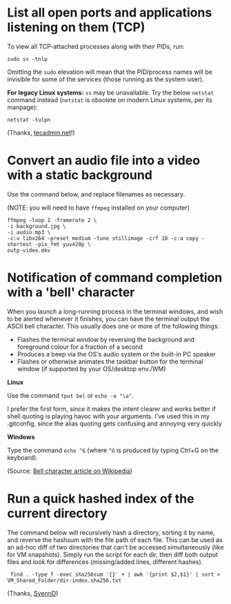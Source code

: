 List all open ports and applications listening on them (TCP)
===========================================================
To view all TCP-attached processes along with their PIDs, run:

    sudo ss -tnlp
    
Omitting the `sudo` elevation will mean that the PID/process names will be invisible for some of the services (those running as the system user). 


**For legacy Linux systems:** `ss` may be unavailable. Try the below `netstat` command instead (`netstat` is obsolete on modern Linux systems, per its manpage): 
    
    netstat -tulpn

(Thanks, [tecadmin.net](https://tecadmin.net/setup-mail-forwarding-in-postfix-on-linux/)!)

Convert an audio file into a video with a static background
===========================================================

Use the command below, and replace filenames as necessary.

(NOTE: you will need to have `ffmpeg` installed on your computer)

    ffmpeg -loop 1 -framerate 2 \
    -i background.jpg \
    -i audio.mp3 \
    -c:v libx264 -preset medium -tune stillimage -crf 18 -c:a copy -shortest -pix_fmt yuv420p \
    outp-video.mkv

Notification of command completion with a 'bell' character
==============================================================

When you launch a long-running process in the terminal windows, and wish to be alerted whenever it finishes, you can have the terminal output the ASCII bell character. This usually does one or more of the following things:

 * Flashes the terminal window by reversing the background and foreground colour for a fraction of a second
 * Produces a beep via the OS's audio system or the built-in PC speaker
 * Flashes or otherwise animates the taskbar button for the terminal window (if supported by your OS/desktop env./WM)

**Linux**

Use the command `tput bel` or `echo -e "\a"`.

I prefer the first form, since it makes the intent clearer and works better if shell quoting is playing havoc with your arguments. I've used this in my .gitconfig, since the alias quoting gets confusing and annoying very quickly

**Windows**

Type the command `echo ^G` (where `^G` is produced by typing Ctrl+G on the keyboard).

(Source: [Bell character article on Wikipedia](https://en.wikipedia.org/wiki/Bell_character))

Run a quick hashed index of the current directory
=================================================
The command below will recursively hash a directory, sorting it by name, and reverse the hashsum with the file path of each file. This can be used as an ad-hoc diff of two directories that can't be accessed simultaneously (like for VM snapshots). Simply run the script for each dir, then diff both output files and look for differences (missing/added lines, different hashes).

     find . -type f -exec sha256sum '{}' + | awk '{print $2,$1}' | sort > VM_Shared_Folder/dir-index.sha256.txt

(Thanks, [SvennD](https://www.svennd.be/recursively-md5sha1sha256sha512-a-directory-with-files/))
